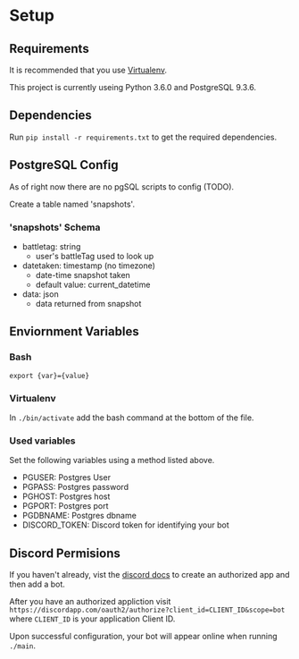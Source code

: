 # Setup

## Requirements

It is recommended that you use [Virtualenv](https://pypi.python.org/pypi/virtualenv).

This project is currently useing Python 3.6.0 and PostgreSQL 9.3.6. 

## Dependencies

Run `pip install -r requirements.txt` to get the required dependencies.

## PostgreSQL Config

As of right now there are no pgSQL scripts to config (TODO).

Create a table named 'snapshots'.

### 'snapshots' Schema

- battletag: string
  - user's battleTag used to look up
- datetaken: timestamp (no timezone)
  - date-time snapshot taken
  - default value: current_datetime
- data: json
  - data returned from snapshot

## Enviornment Variables

### Bash

```
export {var}={value}
```

### Virtualenv

In `./bin/activate` add the bash command at the bottom of the file.

### Used variables

Set the following variables using a method listed above.

- PGUSER: Postgres User
- PGPASS: Postgres password
- PGHOST: Postgres host
- PGPORT: Postgres port
- PGDBNAME: Postgres dbname
- DISCORD_TOKEN: Discord token for identifying your bot

## Discord Permisions

If you haven't already, vist the [discord docs](https://discordapp.com/developers/applications/me) to create an authorized app and then add a bot.

After you have an authorized appliction visit `https://discordapp.com/oauth2/authorize?client_id=CLIENT_ID&scope=bot` where `CLIENT_ID` is your application Client ID.

Upon successful configuration, your bot will appear online when running `./main`.